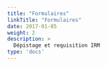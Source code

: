 ```yaml
---
title: "Formulaires"
linkTitle: "Formulaires"
date: 2017-01-05
weight: 2
description: >
  Dépistage et requisition IRM
type: 'docs'
---
```

